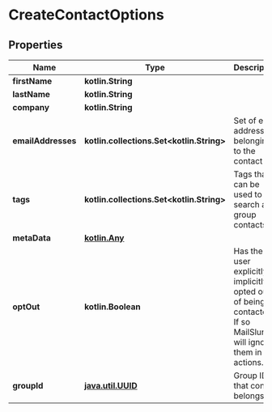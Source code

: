 
# CreateContactOptions

## Properties
Name | Type | Description | Notes
------------ | ------------- | ------------- | -------------
**firstName** | **kotlin.String** |  |  [optional]
**lastName** | **kotlin.String** |  |  [optional]
**company** | **kotlin.String** |  |  [optional]
**emailAddresses** | **kotlin.collections.Set&lt;kotlin.String&gt;** | Set of email addresses belonging to the contact |  [optional]
**tags** | **kotlin.collections.Set&lt;kotlin.String&gt;** | Tags that can be used to search and group contacts |  [optional]
**metaData** | [**kotlin.Any**]() |  |  [optional]
**optOut** | **kotlin.Boolean** | Has the user explicitly or implicitly opted out of being contacted? If so MailSlurp will ignore them in all actions. |  [optional]
**groupId** | [**java.util.UUID**](java.util.UUID) | Group IDs that contact belongs to |  [optional]




